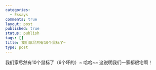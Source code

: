 ```yaml
--- 
categories: 
  - Essays
comments: true
layout: post
published: true
status: publish
tags: []
title: 我们家尽然有10个鼠标了~
type: post
---
```

我们家尽然有10个鼠标了（6个坏的）~
哈哈~~
这说明我们一家都很宅啊！
